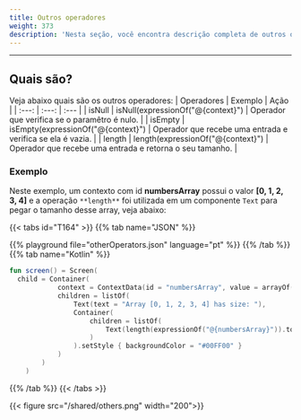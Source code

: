 ```yaml
---
title: Outros operadores
weight: 373
description: 'Nesta seção, você encontra descrição completa de outros operadores.'
---
```


---

## Quais são? 
Veja abaixo quais são os outros operadores:
| Operadores | Exemplo | Ação |
| :---: | :---: | :--- |
| isNull | isNull(expressionOf("@{context}") | Operador que verifica se o paramêtro é nulo.  |
| isEmpty | isEmpty(expressionOf("@{context}") | Operador que recebe uma entrada e verifica se ela é vazia. |
| length | length(expressionOf("@{context}") | Operador que recebe uma entrada e retorna o seu tamanho. |

### Exemplo

Neste exemplo, um contexto com id **numbersArray** possui o valor **\[0, 1, 2, 3, 4\]** e a operação `**length**` foi utilizada em um componente `Text` para pegar o tamanho desse array, veja abaixo:

{{< tabs id="T164" >}}
{{% tab name="JSON" %}}
<!-- json-playground:otherOperators.json
{
  "_beagleComponent_" : "beagle:screenComponent",
  "child" : {
    "_beagleComponent_" : "beagle:container",
    "children" : [ {
      "_beagleComponent_" : "beagle:text",
      "text" : "Array [0, 1, 2, 3, 4] has size: "
    }, {
      "_beagleComponent_" : "beagle:text",
      "text" : "@{length(numbersArray)}",
      "style" : {
        "backgroundColor" : "#00FF00"
      }
    } ],
    "context" : {
      "id" : "numbersArray",
      "value" : [ 0, 1, 2, 3, 4 ]
    }
  }
}
-->
{{% playground file="otherOperators.json" language="pt" %}}
{{% /tab %}}
{{% tab name="Kotlin" %}}
```kotlin
fun screen() = Screen(
  child = Container(
            context = ContextData(id = "numbersArray", value = arrayOf(0, 1, 2, 3, 4)),
            children = listOf(
                Text(text = "Array [0, 1, 2, 3, 4] has size: "),
                Container(
                    children = listOf(
                        Text(length(expressionOf("@{numbersArray}")).toBindString())
                    )
                ).setStyle { backgroundColor = "#00FF00" }
            )
        )
    )
```
{{% /tab %}}
{{< /tabs >}}

{{< figure src="/shared/others.png" width="200">}}
